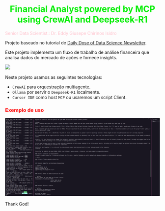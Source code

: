 # <h1 align="center"><font color="gree">Financial Analyst powered by MCP using CrewAI and Deepseek-R1</font></h1>

<font color="pink">Senior Data Scientist.: Dr. Eddy Giusepe Chirinos Isidro</font>

Projeto baseado no tutorial de [Daily Dose of Data Science Newsletter]().

Este projeto implementa um fluxo de trabalho de análise financeira que analisa dados do mercado de ações e fornece insights.



![](https://miro.medium.com/v2/resize:fit:621/1*OwnfQCmi9jv4Co4CTXffoA.png)


Neste projeto usamos as seguintes tecnologias:

* `CrewAI` para orquestração multiagente.
* `Ollama` por servir o `Deepseek-R1` localmente.
* `Cursor IDE` como host `MCP` ou usaremos um script Client.

### <font color="red">Exemplo de uso</font>

![](./exemplo_de_query.jpeg)
















Thank God!